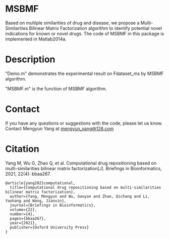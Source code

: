 # MSBMF
Based on multiple similarities of drug and disease, we propose a Multi-Similarities Bilinear Matrix Factorization algorithm to identify potential novel indications for known or novel drugs.
The code of MSBMF in this package is implemented in Matlab2014a.

# Description 
"Demo.m" demonstrates the experimental result on Fdataset_ms by MSBMF algorithm.

"MSBMF.m" is the function of MSBMF algorithm.

# Contact 
If you have any questions or suggestions with the code, please let us know. Contact Mengyun Yang at mengyun_yang@126.com

# Citation
Yang M, Wu G, Zhao Q, et al. Computational drug repositioning based on multi-similarities bilinear matrix factorization[J]. Briefings in Bioinformatics, 2021, 22(4): bbaa267.
```
@article{yang2021computational,
  title={Computational drug repositioning based on multi-similarities bilinear matrix factorization},
  author={Yang, Mengyun and Wu, Gaoyan and Zhao, Qichang and Li, Yaohang and Wang, Jianxin},
  journal={Briefings in Bioinformatics},
  volume={22},
  number={4},
  pages={bbaa267},
  year={2021},
  publisher={Oxford University Press}
}
```
